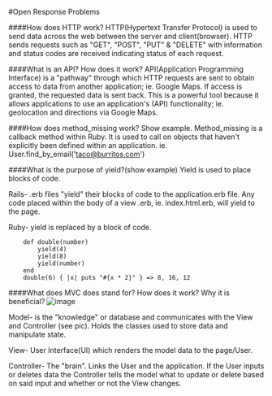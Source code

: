 #Open Response Problems

####How does HTTP work?
HTTP(Hypertext Transfer Protocol) is used to send data across the web between the server and client(browser).
HTTP sends requests such as "GET", "POST", "PUT" & "DELETE" with information and status codes are received indicating status of each request.

####What is an API? How does it work?
API(Application Programming Interface) is a "pathway" through which HTTP requests are sent to obtain access to data from another application; ie. Google Maps. If access is granted, the requested data is sent back. This is a powerful tool because it allows applications to use an application's (API) functionality; ie. geolocation and directions via Google Maps.

####How does method_missing work? Show example.
Method_missing is a callback method within Ruby. It is used to call on objects that haven't explicitly been defined within an application. ie. User.find_by_email('taco@burritos.com')

####What is the purpose of yield?(show example)
Yield is used to place blocks of code. 

Rails- .erb files "yield" their blocks of code to the application.erb file. Any code placed within the body of a view .erb, ie. index.html.erb, will yield to the page.

Ruby- yield is replaced by a block of code.

		def double(number)
			yield(4)
			yield(8)
			yield(number)
		end
		double(6) { |x| puts "#{x * 2}" } => 8, 16, 12

####What does MVC does stand for? How does it work? Why it is beneficial?
![image](http://i.imgur.com/8se4wu1.png)

Model- is the "knowledge" or database and communicates with the View and Controller (see pic). Holds the classes used to store data and manipulate state.

View- User Interface(UI) which renders the model data to the page/User.

Controller- The "brain". Links the User and the application. If the User inputs or deletes data the Controller tells the model what to update or delete based on said input and whether or not the View changes.
